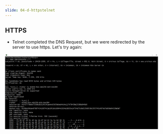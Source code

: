 ```yaml
---
slide: 04-d-httpstelnet
---
```


## HTTPS

- Telnet completed the DNS Request, but we were redirected by the server to use https.  Let's try again:

![HTTPS Request with Telnet](./images/telnet-https-request-2.png)
